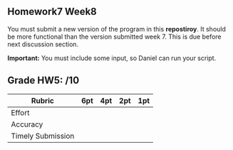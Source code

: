 ## Homework7 Week8

You must submit a new version of the program in this **repostiroy**. 
It should be more functional than the version submitted week 7.
This is due before next discussion section.

**Important:** You must include some input, so Daniel can run your script.  

## Grade HW5: /10

| **Rubric** | **6pt** | **4pt** | **2pt** | **1pt** |
| --- | ---| --- | --- | --- |
| Effort | | | | |
| Accuracy | | | | |
| Timely Submission | | | | |
